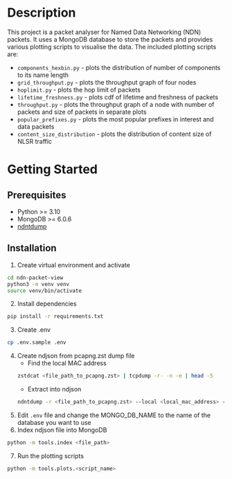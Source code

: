 # Description
This project is a packet analyser for Named Data Networking (NDN) packets. It uses a MongoDB database to store the packets
and provides various plotting scripts to visualise the data. The included plotting scripts are:
* `components_hexbin.py` - plots the distribution of number of components to its name length
* `grid_throughput.py` - plots the throughput graph of four nodes
* `hoplimit.py` - plots the hop limit of packets
* `lifetime_freshness.py` - plots cdf of lifetime and freshness of packets
* `throughput.py` - plots the throughput graph of a node with number of packets and size of packets in separate plots
* `popular_prefixes.py` - plots the most popular prefixes in interest and data packets
* `content_size_distribution` - plots the distribution of content size of NLSR traffic

# Getting Started
## Prerequisites
* Python >= 3.10
* MongoDB >= 6.0.6
* [ndntdump](https://github.com/usnistgov/ndntdump)

## Installation 
1. Create virtual environment and activate
```bash
cd ndn-packet-view
python3 -m venv venv
source venv/bin/activate
```
2. Install dependencies
```bash
pip install -r requirements.txt
```
3. Create .env
```bash
cp .env.sample .env
```
4. Create ndjson from pcapng.zst dump file
    - Find the local MAC address
    ```bash
    zstdcat <file_path_to_pcapng.zst> | tcpdump -r- -n -e | head -5
    ```
    - Extract into ndjson
    ```bash
    ndntdump -r <file_path_to_pcapng.zst> --local <local_mac_address> -L <path_to_output_file>
    ```
5. Edit `.env` file and change the MONGO_DB_NAME to the name of the database you want to use
6. Index ndjson file into MongoDB
```bash
python -m tools.index <file_path>
```
7. Run the plotting scripts
```bash
python -m tools.plots.<script_name>
```

